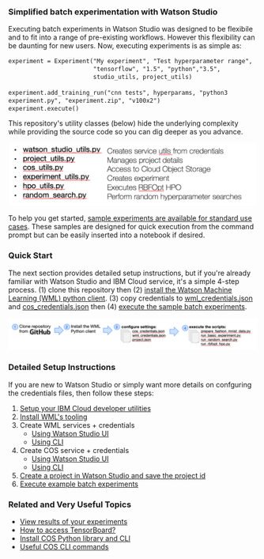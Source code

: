 <!--- [instructions: quick start](#Quick-Start)

[instructions: detailed](#Detailed-Setup-Instructions)-->

### Simplified batch experimentation with Watson Studio
Executing batch experiments in Watson Studio was designed to be flexibile and to fit into a range of pre-existing workflows. However this flexibility can be daunting for new users.  Now, executing experiments is as simple as:

```
experiment = Experiment("My experiment", "Test hyperparameter range",
                        "tensorflow", "1.5", "python","3.5",
                        studio_utils, project_utils)
                        
experiment.add_training_run("cnn tests", hyperparams, "python3 experiment.py", "experiment.zip", "v100x2")
experiment.execute()
```

This repository's utility classes (below) hide the underlying complexity while providing the source code so you can dig deeper as you advance.  

<p align="center">
  <img width=500 src="media/utils_explained.png?">
</p>

To help you get started, [sample experiments are available for standard use cases]().  These samples are designed for quick execution from the command prompt but can be easily inserted into a notebook if desired.

### Quick Start
The next section provides detailed setup instructions, but if you're already familiar with Watson Studio and IBM Cloud service, it's a simple 4-step process. (1) clone this repository then (2) [install the Watson Machine Learning (WML) python client](https://wml-api-pyclient-dev.mybluemix.net/).  (3)  copy credentials to [wml_credentials.json](settings/wml_credentials.json) and [cos_credentials.json](settings/cos_credentials.json) then (4) [execute the sample batch experiments]().

<p align="center">
  <img src="media/getting_started.png?">
</p>

### Detailed Setup Instructions
If you are new to Watson Studio or simply want more details on confguring the credentials files, then follow these steps:

1. [Setup your IBM Cloud developer utilities](../../wiki/Setup-your-IBM-Cloud-developer-tools)
2. [Install WML's tooling](../../wiki/Install-WML's-tooling)
3. Create WML services + credentials
   - [Using Watson Studio UI](../../wiki/Create-WML-service-via-ui)
   - [Using CLI](../../wiki/Create-WML-service-via-CLI)
4. Create COS service + credentials
   - [Using Watson Studio UI](../../wiki/Create-COS-service-via-ui)
   - [Using CLI](../../wiki/Create-WML-service-via-CLI)
5. [Create a project in Watson Studio and save the project id](../../wiki/Create-new-project-then-save-the-project-id)
6. [Execute example batch experiments](../../wiki/Execute-example-batch-experiments)

### Related and Very Useful Topics
- [View results of your experiments](../../wiki/View-results-of-your-experiments)
- [How to access TensorBoard?](../../wiki/How-to-access-TensorBoard)
- [Install COS Python library and CLI](../../wiki/Install-COS-Python-library-and-CLI)
- [Useful COS CLI commands](../../wiki/Useful-COS-CLI-commands)
